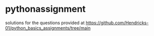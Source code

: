   # pythonassignment
  solutions for the questions provided at https://github.com/Hendricks-01/python_basics_assignments/tree/main
